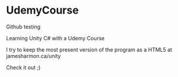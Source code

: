 # UdemyCourse
Github testing


Learning Unity C# with a Udemy Course 


I try to keep the most present version of the program as a HTML5 at 
jamesharmon.ca/unity

Check it out ;)
